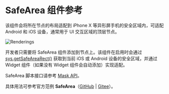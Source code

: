 # SafeArea 组件参考

该组件会将所在节点的布局适配到 iPhone X 等异形屏手机的安全区域内，可适配 Android 和 iOS 设备，通常用于 UI 交互区域的顶层节点。

![Renderings](./safearea/renderings.png)

开发者只需要将 SafeArea 组件添加到节点上。该组件在启用时会通过 [sys.getSafeAreaRect()](__APIDOC__/zh/modules/core.html#sys-1.getsafearearect) 获取到当前 iOS 或 Android 设备的安全区域，并通过 Widget 组件（如果没有 Widget 组件会自动添加）实现适配。

SafeArea 脚本接口请参考 [Mask API](__APIDOC__/zh/classes/ui.safearea.html)。

具体用法可参考官方范例 **SafeArea**（[GitHub](https://github.com/cocos-creator/test-cases-3d/tree/v3.0/assets/cases/ui/23.safe-area) | [Gitee](https://gitee.com/mirrors_cocos-creator/test-cases-3d/tree/v3.0/assets/cases/ui/23.safe-area)）。
